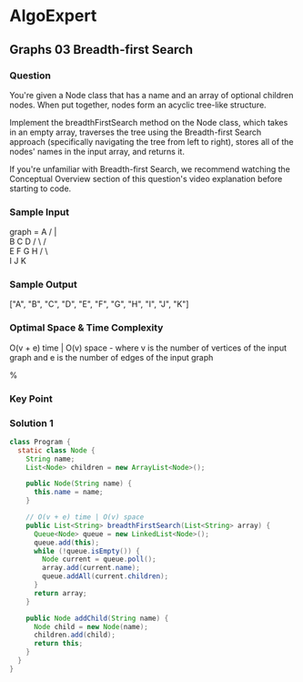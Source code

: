 # AlgoExpert

## Graphs 03 Breadth-first Search

### Question

You're given a Node class that has a name and an array of optional children nodes. When put together, nodes form an acyclic tree-like structure.

Implement the breadthFirstSearch method on the Node class, which takes in an empty array, traverses the tree using the Breadth-first Search approach (specifically navigating the tree from left to right), stores all of the nodes' names in the input array, and returns it.

If you're unfamiliar with Breadth-first Search, we recommend watching the Conceptual Overview section of this question's video explanation before starting to code.

### Sample Input

graph = A
     /  |  \
    B   C   D
   / \     / \
  E   F   G   H
     / \   \
    I   J   K

### Sample Output

["A", "B", "C", "D", "E", "F", "G", "H", "I", "J", "K"]

### Optimal Space & Time Complexity

O(v + e) time | O(v) space - where v is the number of vertices of the input graph and e is the number of edges of the input graph

%

### Key Point

### Solution 1

```java
class Program {
  static class Node {
    String name;
    List<Node> children = new ArrayList<Node>();

    public Node(String name) {
      this.name = name;
    }

    // O(v + e) time | O(v) space
    public List<String> breadthFirstSearch(List<String> array) {
      Queue<Node> queue = new LinkedList<Node>();
      queue.add(this);
      while (!queue.isEmpty()) {
        Node current = queue.poll();
        array.add(current.name);
        queue.addAll(current.children);
      }
      return array;
    }

    public Node addChild(String name) {
      Node child = new Node(name);
      children.add(child);
      return this;
    }
  }
}

```
